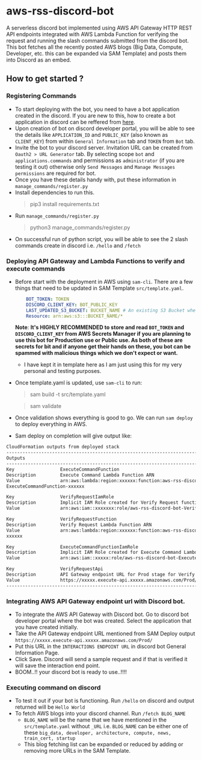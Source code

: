 # aws-rss-discord-bot
A serverless discord bot implemented using AWS API Gateway HTTP REST API endpoints integrated with AWS Lambda Function for verifying the request and running the slash commands submitted from the discord bot.
This bot fetches all the recently posted AWS blogs (Big Data, Compute, Developer, etc. this can be expanded via SAM Template) and posts them into Discord as an embed.

## How to get started ?
### Registering Commands 
- To start deploying with the bot, you need to have a bot application created in the discord. If you are new to this, how to create a bot application in discord can be reffered from [here](https://discord.com/developers/applications).
- Upon creation of bot on discord developer portal, you will be able to see the details like `APPLICATION_ID` and `PUBLIC_KEY` (also known as `CLIENT_KEY`) from within `General Information` tab and `TOKEN` from `Bot` tab.
- Invite the bot to your discord server. Invitation URL can be created from `Oauth2 > URL Generator` tab. By selecting scope `bot` and `applications.commands` and permissions as `administrator` (if you are testing it out) otherwise only `Send Messages` and `Manage Messages permissions` are required for bot.
- Once you have these details handy with, put these information in `manage_commands/register.py`
- Install dependencies to run this.
    > pip3 install requirements.txt
- Run `manage_commands/register.py`
    > python3 manage_commands/register.py
- On successful run of python script, you will be able to see the 2 slash commands create in discord i.e. `/hello` and `/fetch`

### Deploying API Gateway and Lambda Functions to verify and execute commands
- Before start with the deployment in AWS using `sam-cli`. There are a few things that need to be updated in SAM Template `src/template.yaml`.
    ```yaml
        BOT_TOKEN: TOKEN
        DISCORD_CLIENT_KEY: BOT_PUBLIC_KEY
        LAST_UPDATED_S3_BUCKET: BUCKET_NAME # An existing S3 Bucket where Lambda will read/write into.
        Resource: arn:aws:s3:::BUCKET_NAME/* 
    ```
    **Note**: **It's HIGHLY RECOMMENDED to store and read `BOT_TOKEN` and `DISCORD_CLIENT_KEY` from AWS Secrets Manager if you are planning to use this bot for Production use or Public use. As both of these are secrets for bit and if anyone get their hands on these, you bot can be spammed with malicious things which we don't expect or want.** 
    - I have kept it in template here as I am just using this for my very personal and testing purposes.  
- Once template.yaml is updated, use `sam-cli` to run:
    > sam build -t src/template.yaml

    > sam validate
- Once validation shows everything is good to go. We can run `sam deploy` to deploy everything in AWS.
- Sam deploy on completion will give output like:
```bash
CloudFormation outputs from deployed stack
------------------------------------------------------------------------------------------------------------------------
Outputs                                                                                                                
------------------------------------------------------------------------------------------------------------------------
Key                 ExecuteCommandFunction                                                                             
Description         Execute Command Lambda Function ARN                                                                
Value               arn:aws:lambda:region:xxxxxx:function:aws-rss-discord-bot-                               
ExecuteCommandFunction-xxxxxx                                                                                    

Key                 VerifyRequestIamRole                                                                               
Description         Implicit IAM Role created for Verify Request function                                                 
Value               arn:aws:iam::xxxxxxx:role/aws-rss-discord-bot-VerifyRequestFunctionRole-xxxxxx          

Key                 VerifyRequestFunction                                                                              
Description         Verify Request Lambda Function ARN                                                                 
Value               arn:aws:lambda:region:xxxxxx:function:aws-rss-discord-bot-VerifyRequestFunction-         
xxxxxx                                                                                                           

Key                 ExecuteCommandFunctionIamRole                                                                      
Description         Implicit IAM Role created for Execute Command Lambda function                                      
Value               arn:aws:iam::xxxxx:role/aws-rss-discord-bot-ExecuteCommandFunctionRole-xxxxx        

Key                 VerifyRequestApi                                                                                   
Description         API Gateway endpoint URL for Prod stage for Verify Request function                                
Value               https://xxxxx.execute-api.xxxxx.amazonaws.com/Prod/                                      
------------------------------------------------------------------------------------------------------------------------
```

### Integrating AWS API Gateway endpoint url with Discord bot.
- To integrate the AWS API Gateway with Discord bot. Go to discord bot developer portal where the bot was created. Select the application that you have created initially.
- Take the API Gateway endpoint URL mentioned from SAM Deploy output `https://xxxxx.execute-api.xxxxx.amazonaws.com/Prod/`
- Put this URL in the `INTERACTIONS ENDPOINT URL` in discord bot General Information Page.
- Click Save. Discord will send a sample request and if that is verified it will save the interaction end point.
- BOOM..!! your discord bot is ready to use..!!!!

### Executing command on discord
- To test it out if your bot is functioning. Run `/hello` on discord and output returned will be `Hello World`
- To fetch AWS blogs into your discord channel. Run `/fetch BLOG_NAME`
    - `BLOG_NAME` will be the name that we have mentioned in the `src/template.yaml` without `_URL` i.e. `BLOG_NAME` can be either one of these `big_data, developer, architecture, compute, news, train_cert, startup`
    - This blog fetching list can be expanded or reduced by adding or removing more URLs in the SAM Template.
